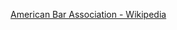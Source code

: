 ﻿[American Bar Association - Wikipedia](https://en.wikipedia.org/wiki/American_Bar_Association#Leadership_and_governance)